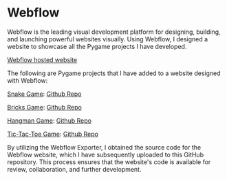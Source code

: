 # Webflow
Webflow is the leading visual development platform for designing, building, and launching powerful websites visually. Using Webflow, I designed a website to showcase all the Pygame projects I have developed. <br/>

[Webflow hosted website](https://retro-style-python-games.webflow.io/) <br/>

The following are Pygame projects that I have added to a website designed with Webflow: <br/>

[Snake Game](https://nishitnagpal.github.io/Pygame_Snake/): [Github Repo](https://github.com/nishitnagpal/Pygame_Snake)  <br/>

[Bricks Game](https://nishitnagpal.github.io/Pygame_bricks/): [Github Repo](https://github.com/nishitnagpal/Pygame_bricks) <br/>

[Hangman Game](https://nishitnagpal.github.io/Pygame_Hangman/): [Github Repo](https://github.com/nishitnagpal/Pygame_Hangman)  <br/>

[Tic-Tac-Toe Game](https://nishitnagpal.github.io/Pygame_TicTacToe/): [Github Repo](https://github.com/nishitnagpal/Pygame_TicTacToe) <br/>

By utilizing the Webflow Exporter, I obtained the source code for the Webflow website, which I have subsequently uploaded to this GitHub repository. This process ensures that the website's code is available for review, collaboration, and further development.
